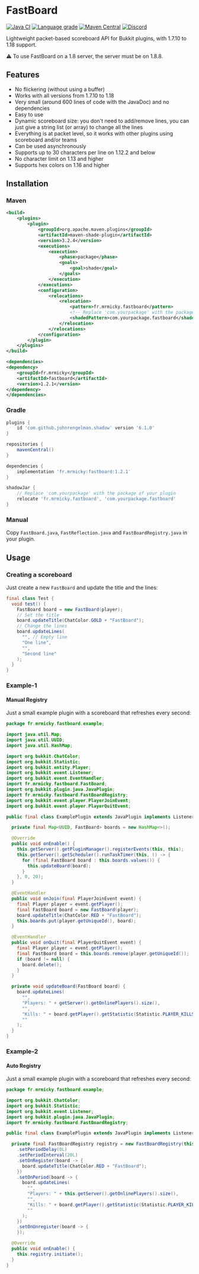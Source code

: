# FastBoard

[![Java CI](https://github.com/MrMicky-FR/FastBoard/actions/workflows/build.yml/badge.svg)](https://github.com/MrMicky-FR/FastBoard/actions/workflows/build.yml)
[![Language grade](https://img.shields.io/lgtm/grade/java/github/MrMicky-FR/FastBoard.svg?logo=lgtm&logoWidth=18&label=code%20quality)](https://lgtm.com/projects/g/MrMicky-FR/FastBoard/context:java)
[![Maven Central](https://img.shields.io/maven-central/v/fr.mrmicky/fastboard.svg?label=Maven%20Central)](https://search.maven.org/search?q=g:%22fr.mrmicky%22%20AND%20a:%22fastboard%22)
[![Discord](https://img.shields.io/discord/390919659874156560.svg?colorB=5865f2&label=Discord&logo=discord&logoColor=white)](https://discord.gg/q9UwaBT)

Lightweight packet-based scoreboard API for Bukkit plugins, with 1.7.10 to 1.18 support.

⚠️ To use FastBoard on a 1.8 server, the server must be on 1.8.8.

## Features

* No flickering (without using a buffer)
* Works with all versions from 1.7.10 to 1.18
* Very small (around 600 lines of code with the JavaDoc) and no dependencies
* Easy to use
* Dynamic scoreboard size: you don't need to add/remove lines, you can just give a string list (or array) to change all
  the lines
* Everything is at packet level, so it works with other plugins using scoreboard and/or teams
* Can be used asynchronously
* Supports up to 30 characters per line on 1.12.2 and below
* No character limit on 1.13 and higher
* Supports hex colors on 1.16 and higher

## Installation

### Maven

```xml
<build>
    <plugins>
        <plugin>
            <groupId>org.apache.maven.plugins</groupId>
            <artifactId>maven-shade-plugin</artifactId>
            <version>3.2.4</version>
            <executions>
                <execution>
                    <phase>package</phase>
                    <goals>
                        <goal>shade</goal>
                    </goals>
                </execution>
            </executions>
            <configuration>
                <relocations>
                    <relocation>
                        <pattern>fr.mrmicky.fastboard</pattern>
                        <!-- Replace 'com.yourpackage' with the package of your plugin ! -->
                        <shadedPattern>com.yourpackage.fastboard</shadedPattern>
                    </relocation>
                </relocations>
            </configuration>
        </plugin>
    </plugins>
</build>

<dependencies>
<dependency>
    <groupId>fr.mrmicky</groupId>
    <artifactId>fastboard</artifactId>
    <version>1.2.1</version>
</dependency>
</dependencies>
```

### Gradle

```groovy
plugins {
    id 'com.github.johnrengelman.shadow' version '6.1.0'
}

repositories {
    mavenCentral()
}

dependencies {
    implementation 'fr.mrmicky:fastboard:1.2.1'
}

shadowJar {
    // Replace 'com.yourpackage' with the package of your plugin 
    relocate 'fr.mrmicky.fastboard', 'com.yourpackage.fastboard'
}
```

### Manual

Copy `FastBoard.java`, `FastReflection.java` and `FastBoardRegistry.java` in your plugin.

## Usage

### Creating a scoreboard

Just create a new `FastBoard` and update the title and the lines:

```java
final class Test {
  void test() {
    FastBoard board = new FastBoard(player);
    // Set the title
    board.updateTitle(ChatColor.GOLD + "FastBoard");
    // Change the lines
    board.updateLines(
      "", // Empty line
      "One line",
      "",
      "Second line"
    );
  }
}
```

### Example-1

#### Manual Registry

Just a small example plugin with a scoreboard that refreshes every second:

```java
package fr.mrmicky.fastboard.example;

import java.util.Map;
import java.util.UUID;
import java.util.HashMap;

import org.bukkit.ChatColor;
import org.bukkit.Statistic;
import org.bukkit.entity.Player;
import org.bukkit.event.Listener;
import org.bukkit.event.EventHandler;
import fr.mrmicky.fastboard.FastBoard;
import org.bukkit.plugin.java.JavaPlugin;
import fr.mrmicky.fastboard.FastBoardRegistry;
import org.bukkit.event.player.PlayerJoinEvent;
import org.bukkit.event.player.PlayerQuitEvent;

public final class ExamplePlugin extends JavaPlugin implements Listener {

  private final Map<UUID, FastBoard> boards = new HashMap<>();

  @Override
  public void onEnable() {
    this.getServer().getPluginManager().registerEvents(this, this);
    this.getServer().getScheduler().runTaskTimer(this, () -> {
      for (final FastBoard board : this.boards.values()) {
        this.updateBoard(board);
      }
    }, 0, 20);
  }

  @EventHandler
  public void onJoin(final PlayerJoinEvent event) {
    final Player player = event.getPlayer();
    final FastBoard board = new FastBoard(player);
    board.updateTitle(ChatColor.RED + "FastBoard");
    this.boards.put(player.getUniqueId(), board);
  }

  @EventHandler
  public void onQuit(final PlayerQuitEvent event) {
    final Player player = event.getPlayer();
    final FastBoard board = this.boards.remove(player.getUniqueId());
    if (board != null) {
      board.delete();
    }
  }

  private void updateBoard(FastBoard board) {
    board.updateLines(
      "",
      "Players: " + getServer().getOnlinePlayers().size(),
      "",
      "Kills: " + board.getPlayer().getStatistic(Statistic.PLAYER_KILLS),
      ""
    );
  }
}
```

### Example-2

#### Auto Registry

Just a small example plugin with a scoreboard that refreshes every second:

```java
package fr.mrmicky.fastboard.example;

import org.bukkit.ChatColor;
import org.bukkit.Statistic;
import org.bukkit.event.Listener;
import org.bukkit.plugin.java.JavaPlugin;
import fr.mrmicky.fastboard.FastBoardRegistry;

public final class ExamplePlugin extends JavaPlugin implements Listener {

  private final FastBoardRegistry registry = new FastBoardRegistry(this)
    .setPeriodDelay(0L)
    .setPeriodInterval(20L)
    .setOnRegister(board -> {
      board.updateTitle(ChatColor.RED + "FastBoard");
    })
    .setOnPeriod(board -> {
      board.updateLines(
        "",
        "Players: " + this.getServer().getOnlinePlayers().size(),
        "",
        "Kills: " + board.getPlayer().getStatistic(Statistic.PLAYER_KILLS),
        ""
      );
    })
    .setOnUnregister(board -> {
    });

  @Override
  public void onEnable() {
    this.registry.initiate();
  }
}
```
